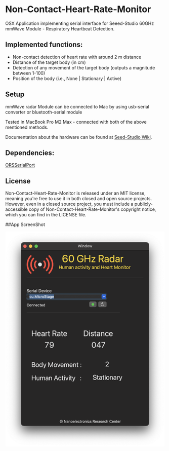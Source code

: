 # Non-Contact-Heart-Rate-Monitor

OSX Application implementing serial interface for Seeed-Studio 60GHz mmWave Module - Respiratory Heartbeat Detection.

## Implemented functions:   

- Non-contact detection of heart rate with around 2 m distance
- Distance of the target body (in cm)
- Detection of any movement of the target body (outputs a magnitude between 1-100)
- Position of the body (i.e., None | Stationary | Active)

## Setup

mmWave radar Module can be connected to Mac by using usb-serial converter or bluetooth-serial module

Tested in MacBook Pro M2 Max - connected with both of the above mentioned methods.

Documentation about the hardware can be found at [Seed-Studio Wiki](https://wiki.seeedstudio.com/Radar_MR60BHA1/).

## Dependencies:


[ORSSerialPort](https://github.com/armadsen/ORSSerialPort.git)

## License

Non-Contact-Heart-Rate-Monitor is released under an MIT license, meaning you're free to use it in both closed and open source projects. However, even in a closed source project, you must include a publicly-accessible copy of Non-Contact-Heart-Rate-Monitor's copyright notice, which you can find in the LICENSE file.

##App ScreenShot

![alt text](https://github.com/can-yesilyurt/Non-Contact-Heart-Rate-Monitor/blob/main/Non-Contact%20Heart%20Rate%20Monitor/App_SC.png?raw=true)


